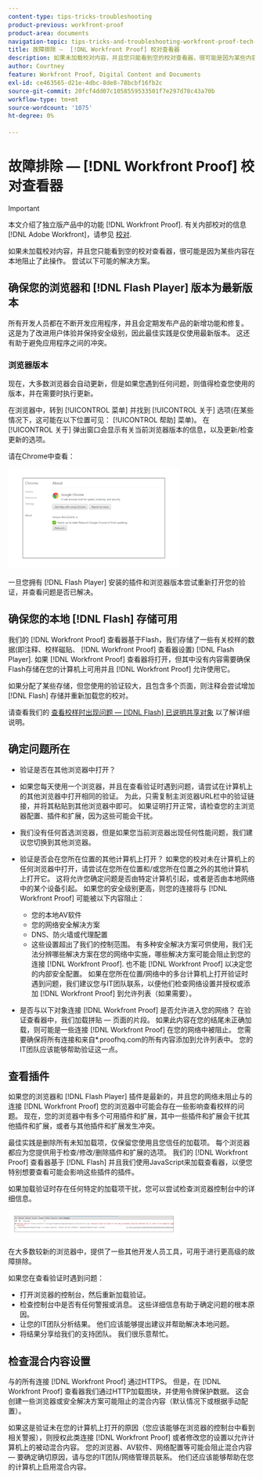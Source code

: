 ```yaml
---
content-type: tips-tricks-troubleshooting
product-previous: workfront-proof
product-area: documents
navigation-topic: tips-tricks-and-troubleshooting-workfront-proof-tech-corner
title: 故障排除 —  [!DNL Workfront Proof] 校对查看器
description: 如果未加载校对内容，并且您只能看到空的校对查看器，很可能是因为某些内容在本地阻止了此操作。 尝试以下可能的解决方案。
author: Courtney
feature: Workfront Proof, Digital Content and Documents
exl-id: ce463565-d21e-4dbc-8de8-78bcbf16fb2c
source-git-commit: 20fcf4dd07c1058559533501f7e297d78c43a70b
workflow-type: tm+mt
source-wordcount: '1075'
ht-degree: 0%

---
```


# 故障排除 —  [!DNL Workfront Proof] 校对查看器

>[!IMPORTANT]
>
>本文介绍了独立版产品中的功能 [!DNL Workfront Proof]. 有关内部校对的信息 [!DNL Adobe Workfront]，请参见 [校对](../../../review-and-approve-work/proofing/proofing.md).

如果未加载校对内容，并且您只能看到空的校对查看器，很可能是因为某些内容在本地阻止了此操作。 尝试以下可能的解决方案。

## 确保您的浏览器和 [!DNL Flash Player] 版本为最新版本

所有开发人员都在不断开发应用程序，并且会定期发布产品的新增功能和修复。 这是为了改进用户体验并保持安全级别，因此最佳实践是仅使用最新版本。 这还有助于避免应用程序之间的冲突。

<!--
### [!DNL Flash Player] Plugin Version

To check your current [!DNL Flash Player] version visit the [[!DNL Adobe] website](http://www.adobe.com/software/flash/about/).

![ProofView_2.png](assets/proofview-2-350x199.png)

If your version number differs from the one listed for your platform go to the [[!DNL Flash Player] download page](http://get.adobe.com/flashplayer/otherversions/) and get the latest version.

Please note: we do recommend using the original [!DNL Adobe] plugin, so if your browser uses a built-in solution deactivate it and install the [!DNL Adobe] solution.
-->

### 浏览器版本

现在，大多数浏览器会自动更新，但是如果您遇到任何问题，则值得检查您使用的版本，并在需要时执行更新。

在浏览器中，转到 [!UICONTROL 菜单] 并找到 [!UICONTROL 关于] 选项(在某些情况下，这可能在以下位置可见： [!UICONTROL 帮助] 菜单)。 在 [!UICONTROL 关于] 弹出窗口会显示有关当前浏览器版本的信息，以及更新/检查更新的选项。

请在Chrome中查看：

![ProofView_3.png](assets/proofview-3-350x206.png)

一旦您拥有 [!DNL Flash Player] 安装的插件和浏览器版本尝试重新打开您的验证，并查看问题是否已解决。

## 确保您的本地 [!DNL Flash] 存储可用

我们的 [!DNL Workfront Proof] 查看器基于Flash，我们存储了一些有关校样的数据(即注释、校样磁贴、 [!DNL Workfront Proof] 查看器设置) [!DNL Flash Player]. 如果 [!DNL Workfront Proof] 查看器将打开，但其中没有内容需要确保Flash存储在您的计算机上可用并且 [!DNL Workfront Proof] 允许使用它。

如果分配了某些存储，但您使用的验证较大，且包含多个页面，则注释会尝试增加 [!DNL Flash] 存储并重新加载您的校对。

请查看我们的 [查看校样时出现问题 —  [!DNL Flash] 已说明共享对象](../../../workfront-proof/wp-tech-corner/troubleshooting/view-proof-flash-shared-object.md) 以了解详细说明。

## 确定问题所在

* 验证是否在其他浏览器中打开？
* 如果您每天使用一个浏览器，并且在查看验证时遇到问题，请尝试在计算机上的其他浏览器中打开相同的验证。 为此，只需复制主浏览器URL栏中的验证链接，并将其粘贴到其他浏览器中即可。 如果证明打开正常，请检查您的主浏览器配置、插件和扩展，因为这些可能会干扰。
* 我们没有任何首选浏览器，但是如果您当前浏览器出现任何性能问题，我们建议您切换到其他浏览器。
* 验证是否会在您所在位置的其他计算机上打开？
如果您的校对未在计算机上的任何浏览器中打开，请尝试在您所在位置和/或您所在位置之外的其他计算机上打开它。 这将允许您确定问题是否由特定计算机引起，或者是否由本地网络中的某个设备引起。
如果您的安全级别更高，则您的连接将与 [!DNL Workfront Proof] 可能被以下内容阻止：

   * 您的本地AV软件
   * 您的网络安全解决方案
   * DNS、防火墙或代理配置
   * 这些设置超出了我们的控制范围。 有多种安全解决方案可供使用，我们无法分辨哪些解决方案在您的网络中实施，哪些解决方案可能会阻止到您的连接 [!DNL Workfront Proof]. 也不能 [!DNL Workfront Proof] 以决定您的内部安全配置。 如果在您所在位置/网络中的多台计算机上打开验证时遇到问题，我们建议您与IT团队联系，以便他们检查网络设置并授权或添加 [!DNL Workfront Proof] 到允许列表（如果需要）。

* 是否与以下对象连接 [!DNL Workfront Proof] 是否允许进入您的网络？
在验证查看器中，我们加载拼贴 — 页面的片段。 如果此内容在您的结尾未正确加载，则可能是一些连接 [!DNL Workfront Proof] 在您的网络中被阻止。 您需要确保将所有连接和来自*.proofhq.com的所有内容添加到允许列表中。 您的IT团队应该能够帮助验证这一点。

## 查看插件

如果您的浏览器和 [!DNL Flash Player] 插件是最新的，并且您的网络未阻止与的连接 [!DNL Workfront Proof] 您的浏览器中可能会存在一些影响查看校样的问题。 现在，您的浏览器中有多个可用插件和扩展，其中一些插件和扩展会干扰其他插件和扩展，或者与其他插件和扩展发生冲突。

最佳实践是删除所有未知加载项，仅保留您使用且您信任的加载项。 每个浏览器都应为您提供用于检查/修改/删除插件和扩展的选项。 我们的 [!DNL Workfront Proof] 查看器基于 [!DNL Flash] 并且我们使用JavaScript来加载查看器，以便您特别想要查看可能会影响这些插件的插件。

如果加载验证时存在任何特定的加载项干扰，您可以尝试检查浏览器控制台中的详细信息。

![ProofView_4.png](assets/proofview-4-350x57.png)

在大多数较新的浏览器中，提供了一些其他开发人员工具，可用于进行更高级的故障排除。

如果您在查看验证时遇到问题：

* 打开浏览器的控制台，然后重新加载验证。
* 检查控制台中是否有任何警报或消息。 这些详细信息有助于确定问题的根本原因。
* 让您的IT团队分析结果。 他们应该能够提出建议并帮助解决本地问题。
* 将结果分享给我们的支持团队。 我们很乐意帮忙。


## 检查混合内容设置

与的所有连接 [!DNL Workfront Proof] 通过HTTPS。 但是，在 [!DNL Workfront Proof] 查看器我们通过HTTP加载图块，并使用令牌保护数据。 这会创建一些浏览器或安全解决方案可能阻止的混合内容（默认情况下或根据手动配置）。

如果这是验证未在您的计算机上打开的原因（您应该能够在浏览器的控制台中看到相关警报），则授权此类连接 [!DNL Workfront Proof] 或者修改您的设置以允许计算机上的被动混合内容。 您的浏览器、AV软件、网络配置等可能会阻止混合内容 — 要确定确切原因，请与您的IT团队/网络管理员联系。 他们还应该能够帮助在您的计算机上启用混合内容。


